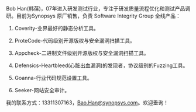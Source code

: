 Bob Han(韩葆)，07年进入研发测试行业，专注于研发质量流程优化和测试产品调研。目前为Synopsys 原厂销售，负责 Software Integrity Group 全线产品：    

1. Coverity-业界最好的静态分析工具。

2. ProteCode-代码级别开源版权与安全漏洞扫描工具。

3. Appcheck-二进制文件级别开源版权与安全漏洞扫描工具。

4. Defensics-Heartbleed(心脏出血漏洞)的发现者，协议级别的Fuzzing工具。

5. Goanna-行业代码规范设置工具。

6. Seeker-网站安全审计。

我的联系方式：13311307163，Bao.Han@synopsys.com。欢迎垂询！
